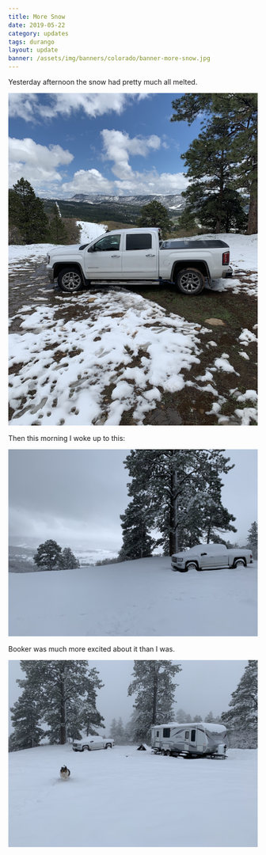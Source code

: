 ```yaml
---
title: More Snow
date: 2019-05-22
category: updates
tags: durango
layout: update
banner: /assets/img/banners/colorado/banner-more-snow.jpg
---
```


Yesterday afternoon the snow had pretty much all melted.

![melted](/assets/img/updates/colorado/more-snow-1.jpg)

Then this morning I woke up to this:

![snow-truck](/assets/img/updates/colorado/more-snow-2.jpg)

Booker was much more excited about it than I was. 

![snow-booker](/assets/img/updates/colorado/more-snow-3.jpg)

